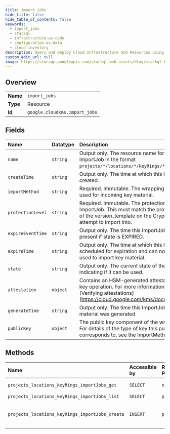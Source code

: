 ```yaml
---
title: import_jobs
hide_title: false
hide_table_of_contents: false
keywords:
  - import_jobs
  - stackql
  - infrastructure-as-code
  - configuration-as-data
  - cloud inventory
description: Query and Deploy Cloud Infrastructure and Resources using SQL
custom_edit_url: null
image: https://storage.googleapis.com/stackql-web-assets/blog/stackql-blog-post-featured-image.png
---
```

  
    

## Overview
<table><tbody>
<tr><td><b>Name</b></td><td><code>import_jobs</code></td></tr>
<tr><td><b>Type</b></td><td>Resource</td></tr>
<tr><td><b>Id</b></td><td><code>google.cloudkms.import_jobs</code></td></tr>
</tbody></table>

## Fields
| Name | Datatype | Description |
|:-----|:---------|:------------|
| `name` | `string` | Output only. The resource name for this ImportJob in the format `projects/*/locations/*/keyRings/*/importJobs/*`. |
| `createTime` | `string` | Output only. The time at which this ImportJob was created. |
| `importMethod` | `string` | Required. Immutable. The wrapping method to be used for incoming key material. |
| `protectionLevel` | `string` | Required. Immutable. The protection level of the ImportJob. This must match the protection_level of the version_template on the CryptoKey you attempt to import into. |
| `expireEventTime` | `string` | Output only. The time this ImportJob expired. Only present if state is EXPIRED. |
| `expireTime` | `string` | Output only. The time at which this ImportJob is scheduled for expiration and can no longer be used to import key material. |
| `state` | `string` | Output only. The current state of the ImportJob, indicating if it can be used. |
| `attestation` | `object` | Contains an HSM-generated attestation about a key operation. For more information, see [Verifying attestations] (https://cloud.google.com/kms/docs/attest-key). |
| `generateTime` | `string` | Output only. The time this ImportJob's key material was generated. |
| `publicKey` | `object` | The public key component of the wrapping key. For details of the type of key this public key corresponds to, see the ImportMethod. |
## Methods
| Name | Accessible by | Required Params | Description |
|:-----|:--------------|:----------------|:------------|
| `projects_locations_keyRings_importJobs_get` | `SELECT` | `name` | Returns metadata for a given ImportJob. |
| `projects_locations_keyRings_importJobs_list` | `SELECT` | `parent` | Lists ImportJobs. |
| `projects_locations_keyRings_importJobs_create` | `INSERT` | `parent` | Create a new ImportJob within a KeyRing. ImportJob.import_method is required. |
